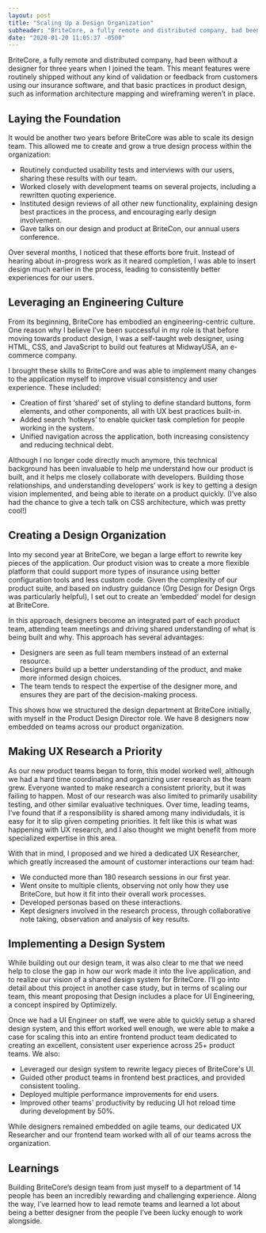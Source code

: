 ```yaml
---
layout: post
title: "Scaling Up a Design Organization"
subheader: "BriteCore, a fully remote and distributed company, had been without a designer for three years when I joined the team. This meant features were routinely shipped without any kind of validation or feedback from customers using our insurance software, and that basic practices in product design, such as information architecture mapping and wireframing weren’t in place."
date: "2020-01-20 11:05:37 -0500"
---
```


BriteCore, a fully remote and distributed company, had been without a designer for three years when I joined the team. This meant features were routinely shipped without any kind of validation or feedback from customers using our insurance software, and that basic practices in product design, such as information architecture mapping and wireframing weren’t in place. 

## Laying the Foundation
It would be another two years before BriteCore was able to scale its design team. This allowed me to create and grow a true design process within the organization:

* Routinely conducted usability tests and interviews with our users, sharing these results with our team.
* Worked closely with development teams on several projects, including a rewritten quoting experience.
* Instituted design reviews of all other new functionality, explaining design best practices in the process, and encouraging early design involvement.
* Gave talks on our design and product at BriteCon, our annual users  conference.

Over several months, I noticed that these efforts bore fruit. Instead of hearing about in-progress work as it neared completion, I was able to insert design much earlier in the process, leading to consistently better experiences for our users.

## Leveraging an Engineering Culture
From its beginning, BriteCore has embodied an engineering-centric culture. One reason why I believe I’ve been successful in my role is that before moving towards product design, I was a self-taught web designer, using HTML, CSS, and JavaScript to build out features at MidwayUSA, an e-commerce company. 

I brought these skills to BriteCore and was able to implement many changes to the application myself to improve visual consistency and user experience. These included:
* Creation of first ‘shared’ set of styling to define standard buttons, form elements, and other components, all with UX best practices built-in.
* Added search ‘hotkeys’ to enable quicker task completion for people working in the system.
* Unified navigation across the application, both increasing consistency and reducing technical debt.

Although I no longer code directly much anymore, this technical background has been invaluable to help me understand how our product is built, and it helps me closely collaborate with developers. Building those relationships, and understanding developers’ work is key to getting a design vision implemented, and being able to iterate on a product quickly. (I’ve also had the chance to give a tech talk on CSS architecture, which was pretty cool!)

## Creating a Design Organization
Into my second year at BriteCore, we began a large effort to rewrite key pieces of the application. Our product vision was to create a more flexible platform that could support more types of insurance using better configuration tools and less custom code. Given the complexity of our product suite, and based on industry guidance (Org Design for Design Orgs was particularly helpful), I set out to create an ‘embedded’ model for design at BriteCore. 

In this approach, designers become an integrated part of each product team, attending team meetings and driving shared understanding of what is being built and why. This approach has several advantages:
* Designers are seen as full team members instead of an external resource.
* Designers build up a better understanding of the product, and make more informed design choices.
* The team tends to respect the expertise of the designer more, and ensures they are part of the decision-making process.

This shows how we structured the design department at BriteCore initially, with myself in the Product Design Director role. We have 8 designers now embedded on teams across our product organization.

## Making UX Research a Priority
As our new product teams began to form, this model worked well, although we had a hard time coordinating and organizing user research as the team grew. Everyone wanted to make research a consistent priority, but it was failing to happen. Most of our research was also limited to primarily usability testing, and other similar evaluative techniques. Over time, leading teams, I’ve found that if a responsibility is shared among many individudals, it is easy for it to slip given competing priorities. It felt like this is what was happening with UX research, and I also thought we might benefit from more specialized expertise in this area. 

With that in mind, I proposed and we hired a dedicated UX Researcher, which greatly increased the amount of customer interactions our team had:

* We conducted more than 180 research sessions in our first year.
* Went onsite to multiple clients, observing not only how they use BriteCore, but how it fit into their overall work processes.
* Developed personas based on these interactions.
* Kept designers involved in the research process, through collaborative note taking, observation and analysis of key results.

## Implementing a Design System
While building out our design team, it was also clear to me that we need help to close the gap in how our work made it into the live application, and to realize our vision of a shared design system for BriteCore. I’ll go into detail about this project in another case study, but in terms of scaling our team, this meant proposing that Design includes a place for UI Engineering, a concept inspired by Optimizely.

Once we had a UI Engineer on staff, we were able to quickly setup a shared design system, and this effort worked well enough, we were able to make a case for scaling this into an entire frontend product team dedicated to creating an excellent, consistent user experience across 25+ product teams. We also:

* Leveraged our design system to rewrite legacy pieces of BriteCore's UI.
* Guided other product teams in frontend best practices, and provided consistent tooling.
* Deployed multiple performance improvements for end users.
* Improved other teams' productivity by reducing UI hot reload time during development by 50%.

While designers remained embedded on agile teams, our dedicated UX Researcher and our frontend team worked with all of our teams across the organization.

## Learnings
Building BriteCore’s design team from just myself to a department of 14 people has been an incredibly rewarding and challenging experience. Along the way, I’ve learned how to lead remote teams and learned a lot about being a better designer from the people I’ve been lucky enough to work alongside.
